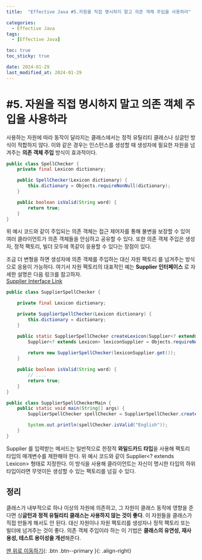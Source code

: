 ```yaml
---
title:  "Effective Java #5.자원을 직접 명시하지 말고 의존 객체 주입을 사용하라" 

categories:
  - Effective Java
tags:
  - [Effective Java]

toc: true
toc_sticky: true

date: 2024-01-29
last_modified_at: 2024-01-29
---
```



# #5. 자원을 직접 명시하지 말고 의존 객체 주입을 사용하라

사용하는 자원에 따라 동작이 달라지는 클래스에서는 정적 유틸리티 클래스나 싱글턴 방식이 적합하지 않다. 이와 같은 경우는 인스턴스를 생성할 때 생성자에 필요한 자원을 넘겨주는 
**의존 객체 주입** 방식이 효과적이다.

```java
public class SpellChecker {
    private final Lexicon dictionary;

    public SpellChecker(Lexicon dictionary) {
        this.dictionary = Objects.requireNonNull(dictionary);
    }

    public boolean isValid(String word) {
        return true;
    }
}
```

위 예시 코드와 같이 주입되는 의존 객체는 접근 제어자를 통해 불변을 보장할 수 있어 여러 클라이언트가 의존 객체들을 안심하고 공유할 수 있다. 또한 의존 객체 주입은 
생성자, 정적 팩토리, 빌더 모두에 똑같이 응용할 수 있다는 장점이 있다.  
  
조금 더 변형을 하면 생성자에 의존 객체를 주입하는 대신 자원 팩토리 를 넘겨주는 방식으로 응용이 가능하다.
  여기서 자원 팩토리의 대표적인 예는 **Supplier<T> 인터페이스** 로 자세한 설명은 다음 링크를 참고하자.  
  [Supplier Interface Link](https://laegel123.github.io/java/ch1/)

```java
public class SupplierSpellChecker {

    private final Lexicon dictionary;

    private SupplierSpellChecker(Lexicon dictionary) {
        this.dictionary = dictionary;
    }

    public static SupplierSpellChecker createLexicon(Supplier<? extends Lexicon> dictionary) {
        Supplier<? extends Lexicon> lexiconSupplier = Objects.requireNonNull(dictionary);
        
        return new SupplierSpellChecker(lexiconSupplier.get());
    }

    public boolean isValid(String word) {
        // ....
        return true;
    }
}
```

```java
public class SupplierSpellCheckerMain {
    public static void main(String[] args) {
        SupplierSpellChecker spellChecker = SupplierSpellChecker.createLexicon(EnglishDictionary::new);

        System.out.println(spellChecker.isValid("English"));
    }
}
```  
  
  
Supplier<T> 를 입력받는 메서드는 일반적으로 한정적 **와일드카드 타입**을 사용해 팩토리 타입의 매개변수를 제한해야 한다. 위 예시 코드와 같이 Supplier<? extends Lexicon> 형태로 지정한다. 
이 방식을 사용해 클라이언트는 자신이 명시한 타입의 하위 타입이라면 무엇이든 생성할 수 있는 팩토리를 넘길 수 있다.
  
  
  
## 정리
클래스가 내부적으로 하나 이상의 자원에 의존하고, 그 자원이 클래스 동작에 영향을 준다면 싱**글턴과 정적 유틸리티 클래스는 사용하지 않는 것이 좋다**. 이 자원들을 클래스가 직접 만들게
 해서도 안 된다. 대신 자원이나 자원 팩토리를 생성자나 정적 팩토리 또는 빌더에 넘겨주는 것이 좋다. 의존 객체 주입이라 하는 이 기법은 **클래스의 유연성, 재사용성, 테스트 용이성을 개선**해준다.






[맨 위로 이동하기](#){: .btn .btn--primary }{: .align-right}
